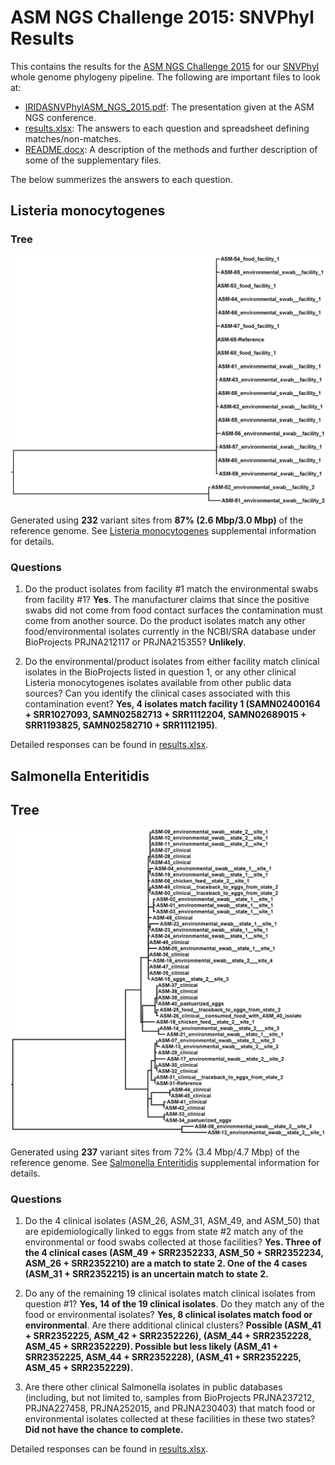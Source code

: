 ASM NGS Challenge 2015: SNVPhyl Results
=======================================

This contains the results for the [ASM NGS Challenge 2015](https://github.com/katholt/NGSchallenge) for our [SNVPhyl](http://snvphyl.readthedocs.org/) whole genome phylogeny pipeline.  The following are important files to look at:

* [IRIDASNVPhylASM_NGS_2015.pdf](IRIDASNVPhylASM_NGS_2015.pdf): The presentation given at the ASM NGS conference.
* [results.xlsx](results.xlsx): The answers to each question and spreadsheet defining matches/non-matches.
* [README.docx](README.docx):  A description of the methods and further description of some of the supplementary files.

The below summerizes the answers to each question.

Listeria monocytogenes
----------------------

### Tree

[![lm-phylo][]][lm-phylo]

Generated using **232** variant sites from **87% (2.6 Mbp/3.0 Mbp)** of the reference genome.  See [Listeria monocytogenes][] supplemental information for details.

### Questions

1. Do the product isolates from facility #1 match the environmental swabs from facility #1? **Yes**.  The manufacturer claims that since the positive swabs did not come from food contact surfaces the contamination must come from another source. Do the product isolates match any other food/environmental isolates currently in the NCBI/SRA database under BioProjects PRJNA212117 or PRJNA215355? **Unlikely**.

2. Do the environmental/product isolates from either facility match clinical isolates in the BioProjects listed in question 1, or any other clinical Listeria monocytogenes isolates available from other public data sources?  Can you identify the clinical cases associated with this contamination event?  **Yes, 4 isolates match facility 1 (SAMN02400164 + SRR1027093, SAMN02582713 + SRR1112204, SAMN02689015 + SRR1193825, SAMN02582710 + SRR1112195)**.

Detailed responses can be found in [results.xlsx][].

Salmonella Enteritidis
----------------------

## Tree

[![se-phylo][]][se-phylo]

Generated using **237** variant sites from 72% (3.4 Mbp/4.7 Mbp) of the reference genome.  See [Salmonella Enteritidis][] supplemental information for details.

### Questions

1. Do the 4 clinical isolates (ASM_26, ASM_31, ASM_49, and ASM_50) that are epidemiologically linked to eggs from state #2 match any of the environmental or food swabs collected at those facilities? **Yes.  Three of the 4 clinical cases (ASM_49 + SRR2352233, ASM_50 + SRR2352234, ASM_26 + SRR2352210) are a match to state 2.  One of the 4 cases (ASM_31 + SRR2352215) is an uncertain match to state 2.**

2. Do any of the remaining 19 clinical isolates match clinical isolates from question #1? **Yes, 14 of the 19 clinical isolates**. Do they match any of the food or environmental isolates? **Yes, 8 clinical isolates match food or environmental**.  Are there additional clinical clusters?  **Possible (ASM_41 + SRR2352225, ASM_42 + SRR2352226), (ASM_44 + SRR2352228, ASM_45 + SRR2352229).  Possible but less likely (ASM_41 + SRR2352225, ASM_44 + SRR2352228), (ASM_41 + SRR2352225, ASM_45 + SRR2352229).**

3. Are there other clinical Salmonella isolates in public databases (including, but not limited to, samples from BioProjects PRJNA237212, PRJNA227458, PRJNA252015, and PRJNA230403) that match food or environmental isolates collected at these facilities in these two states? **Did not have the chance to complete.**

Detailed responses can be found in [results.xlsx][].

[results.xlsx]: results.xlsx
[Listeria monocytogenes]: Listeria_supplemental/results/LM_ASM-68_Cov10_RM_PHAST/
[Salmonella Enteritidis]: Salmonella_supplemental/results/SE_ASM-31_Cov10_RM_ASM-20_RM_PHAST/
[lm-phylo]: images/lm-phylo.png
[se-phylo]: images/se-phylo.png
